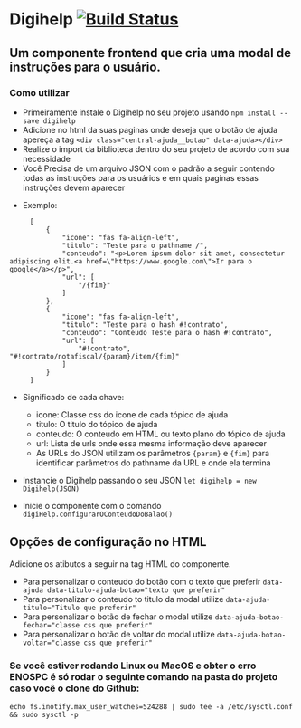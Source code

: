 # Digihelp [![Build Status](https://travis-ci.org/somosdigix/enviadordeemail.svg?branch=master)](https://travis-ci.org/somosdigix/enviadordeemail)
## Um componente frontend que cria uma modal de instruções para o usuário.

### Como utilizar

 - Primeiramente instale o Digihelp no seu projeto usando `npm install --save digihelp`
 - Adicione no html da suas paginas onde deseja que o botão de ajuda apereça a tag `<div class="central-ajuda__botao" data-ajuda></div>`
 - Realize o import da biblioteca dentro do seu projeto de acordo com sua necessidade
 - Você Precisa de um arquivo JSON com o padrão a seguir contendo todas as instruções para os usuários e em quais paginas essas instruções devem aparecer
  * Exemplo:
   ```
        [
            {
                "icone": "fas fa-align-left",
                "titulo": "Teste para o pathname /",
                "conteudo": "<p>Lorem ipsum dolor sit amet, consectetur adipiscing elit.<a href=\"https://www.google.com\">Ir para o google</a></p>",
                "url": [
                    "/{fim}"
                ]
            },
            {
                "icone": "fas fa-align-left",
                "titulo": "Teste para o hash #!contrato",
                "conteudo": "Conteudo Teste para o hash #!contrato",
                "url": [
                    "#!contrato", "#!contrato/notafiscal/{param}/item/{fim}"
                ]
            }
        ]
   ```
   - Significado de cada chave:
     - icone: Classe css do icone de cada tópico de ajuda
     - titulo: O titulo do tópico de ajuda
     - conteudo: O conteudo em HTML ou texto plano do tópico de ajuda
     - url: Lista de urls onde essa mesma informação deve aparecer
     - As URLs do JSON utilizam os parâmetros `{param}` e `{fim}` para identificar parâmetros do pathname da URL e onde ela termina
 
 - Instancie o Digihelp passando o seu JSON `let digihelp = new Digihelp(JSON)`
 
 - Inicie o componente com o comando `digiHelp.configurarOConteudoDoBalao()`

## Opções de configuração no HTML

 Adicione os atibutos a seguir na tag HTML do componente.
 
 - Para personalizar o conteudo do botão com o texto que preferir `data-ajuda data-titulo-ajuda-botao="texto que preferir"`
 - Para personalizar o conteudo to titulo da modal utilize `data-ajuda-titulo="Titulo que preferir"` 
 - Para personalizar o botão de fechar o modal utilize `data-ajuda-botao-fechar="classe css que preferir"`
 - Para personalizar o botão de voltar do modal utilize `data-ajuda-botao-voltar="classe css que preferir"`

### Se você estiver rodando Linux ou MacOS e obter o erro ENOSPC é só rodar o seguinte comando na pasta do projeto caso você o clone do Github:
 ```
 echo fs.inotify.max_user_watches=524288 | sudo tee -a /etc/sysctl.conf && sudo sysctl -p
 ```
